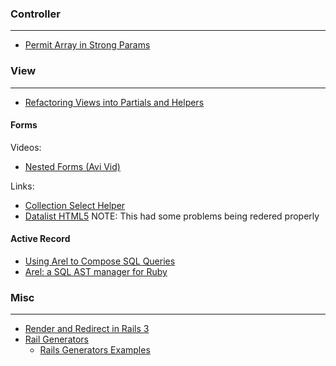 
### Controller
----

* [Permit Array in Strong Params](http://stackoverflow.com/questions/16549382/how-to-permit-an-array-with-strong-parameters)

### View
----

* [Refactoring Views into Partials and Helpers](https://www.youtube.com/watch?v=UYhkBd2Mnl0)

#### Forms

Videos:

* [Nested Forms (Avi Vid)](https://www.youtube.com/watch?v=zZn0xWry6TE)

Links:

* [Collection Select Helper](http://apidock.com/rails/ActionView/Helpers/FormOptionsHelper/collection_select)
* [Datalist HTML5](https://developer.mozilla.org/en-US/docs/Web/HTML/Element/datalist) NOTE: This had some problems being redered properly

#### Active Record

* [Using Arel to Compose SQL Queries](https://robots.thoughtbot.com/using-arel-to-compose-sql-queries)
* [Arel: a SQL AST manager for Ruby](https://github.com/rails/arel)

### Misc
----

* [Render and Redirect in Rails 3](https://gist.github.com/jcasimir/1210155)
* [Rail Generators](https://en.wikibooks.org/wiki/Ruby_on_Rails/Built-In_Rails_Tools/Generators)
  * [Rails Generators Examples](http://www.korenlc.com/rails-generate-model-vs-resourse-vs-scaffold/)
